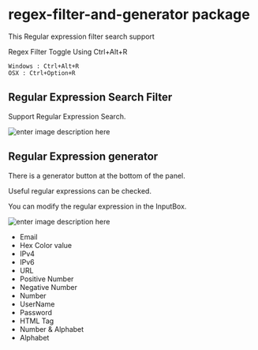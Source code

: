 # regex-filter-and-generator package

This Regular expression filter search support


Regex Filter Toggle Using Ctrl+Alt+R

```
Windows : Ctrl+Alt+R
OSX : Ctrl+Option+R
```

## Regular Expression Search Filter

Support Regular Expression Search.

![enter image description here](https://media.giphy.com/media/26xBvhezsaxD990hW/source.gif)

## Regular Expression generator

There is a generator button at the bottom of the panel.

Useful regular expressions can be checked.

You can modify the regular expression in the InputBox.

![enter image description here](https://media.giphy.com/media/d3mmMrL4OW8xGEpi/source.gif)

- Email
- Hex Color value
- IPv4
- IPv6
- URL
- Positive Number
- Negative Number
- Number
- UserName
- Password
- HTML Tag
- Number & Alphabet
- Alphabet
